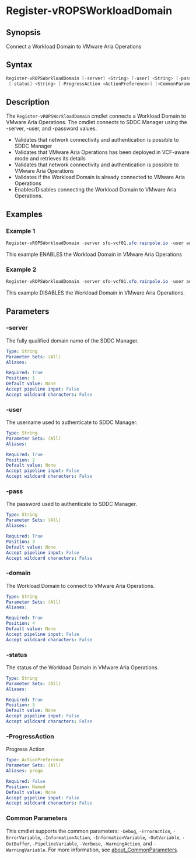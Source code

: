 # Register-vROPSWorkloadDomain

## Synopsis

Connect a Workload Domain to VMware Aria Operations

## Syntax

```powershell
Register-vROPSWorkloadDomain [-server] <String> [-user] <String> [-pass] <String> [-domain] <String>
 [-status] <String> [-ProgressAction <ActionPreference>] [<CommonParameters>]
```

## Description

The `Register-vROPSWorkloadDomain` cmdlet connects a Workload Domain to VMware Aria Operations.
The cmdlet connects to SDDC Manager using the -server, -user, and -password values.

- Validates that network connectivity and authentication is possible to SDDC Manager
- Validates that VMware Aria Operations has been deployed in VCF-aware mode and retrieves its details
- Validates that network connectivity and authentication is possible to VMware Aria Operations
- Validates if the Workload Domain is already connected to VMware Aria Operations
- Enables/Disables connecting the Workload Domain to VMware Aria Operations.

## Examples

### Example 1

```powershell
Register-vROPSWorkloadDomain -server sfo-vcf01.sfo.rainpole.io -user administrator@vsphere.local -pass VMw@re1! -domain sfo-w01 -status ENABLED
```

This example ENABLES the Workload Domain in VMware Aria Operations

### Example 2

```powershell
Register-vROPSWorkloadDomain -server sfo-vcf01.sfo.rainpole.io -user administrator@vsphere.local -pass VMw@re1! -domain sfo-w01 -status DISABLED
```

This example DISABLES the Workload Domain in VMware Aria Operations.

## Parameters

### -server

The fully qualified domain name of the SDDC Manager.

```yaml
Type: String
Parameter Sets: (All)
Aliases:

Required: True
Position: 1
Default value: None
Accept pipeline input: False
Accept wildcard characters: False
```

### -user

The username used to authenticate to SDDC Manager.

```yaml
Type: String
Parameter Sets: (All)
Aliases:

Required: True
Position: 2
Default value: None
Accept pipeline input: False
Accept wildcard characters: False
```

### -pass

The password used to authenticate to SDDC Manager.

```yaml
Type: String
Parameter Sets: (All)
Aliases:

Required: True
Position: 3
Default value: None
Accept pipeline input: False
Accept wildcard characters: False
```

### -domain

The Workload Domain to connect to VMware Aria Operations.

```yaml
Type: String
Parameter Sets: (All)
Aliases:

Required: True
Position: 4
Default value: None
Accept pipeline input: False
Accept wildcard characters: False
```

### -status

The status of the Workload Domain in VMware Aria Operations.

```yaml
Type: String
Parameter Sets: (All)
Aliases:

Required: True
Position: 5
Default value: None
Accept pipeline input: False
Accept wildcard characters: False
```

### -ProgressAction

Progress Action

```yaml
Type: ActionPreference
Parameter Sets: (All)
Aliases: proga

Required: False
Position: Named
Default value: None
Accept pipeline input: False
Accept wildcard characters: False
```

### Common Parameters

This cmdlet supports the common parameters: `-Debug`, `-ErrorAction`, `-ErrorVariable`, `-InformationAction`, `-InformationVariable`, `-OutVariable`, `-OutBuffer`, `-PipelineVariable`, `-Verbose`, `-WarningAction`, and `-WarningVariable`. For more information, see [about_CommonParameters](http://go.microsoft.com/fwlink/?LinkID=113216).
